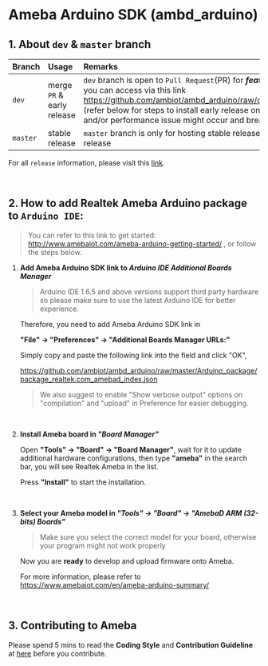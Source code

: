 # Ameba Arduino SDK (ambd_arduino)


## 1. About `dev` & `master` branch

|Branch|Usage|Remarks|
|:-----|:-----|:-----|
|`dev`| merge `PR` & early release| `dev` branch is open to `Pull Request`(PR) for ***feature addition*** and ***bug fix***. It will also have the latest features which you can access via this link https://github.com/ambiot/ambd_arduino/raw/dev/Arduino_package/package_realtek.com_amebad_early_index.json (refer below for steps to install early release on Arduino IDE, but please be noted that as this is a **early release**, bugs and/or performance issue might occur and break your program) |
|`master` | stable release| `master` branch is only for hosting stable release, no `PR` will be merged, refer to the following steps to use the stable release |


For all `release` information, please visit this [link](https://github.com/ambiot/ambd_arduino/releases).

</br>

## 2. How to add Realtek Ameba Arduino package to `Arduino IDE`:

> You can refer to this link to get started: http://www.amebaiot.com/ameba-arduino-getting-started/
> , or follow the steps below.

1. **Add Ameba Arduino SDK link to *Arduino IDE Additional Boards Manager***

    > Arduino IDE 1.6.5 and above versions support third party hardware so please make sure to use the latest Arduino IDE for better experience.

    Therefore, you need to add Ameba Arduino SDK link in 
    
    **"File" -> "Preferences" -> "Additional Boards Manager URLs:"**

    Simply copy and paste the following link into the field and click "OK",

     https://github.com/ambiot/ambd_arduino/raw/master/Arduino_package/package_realtek.com_amebad_index.json

    > We also suggest to enable "Show verbose output" options on "compilation" and "upload" in Preference for easier debugging.
    
    </br>

2. **Install Ameba board in *"Board Manager"***

    Open **"Tools" -> "Board" -> "Board Manager"**, wait for it to update additional hardware configurations, then type **"ameba"** in the search bar, you will see Realtek Ameba in the list.

    Press **"Install"** to start the installation.
    
    </br>

3. **Select your Ameba model in *"Tools" -> "Board" -> "AmebaD ARM (32-bits) Boards"***

    > Make sure you select the correct model for your board, otherwise your program might not work properly 

    Now you are **ready** to develop and upload firmware onto Ameba.

    For more information, please refer to https://www.amebaiot.com/en/ameba-arduino-summary/
    
    </br>

## 3. Contributing to Ameba
Please spend 5 mins to read the **Coding Style** and **Contribution Guideline** at [here](https://github.com/ambiot/ambd_arduino/wiki/Contributing-to-Ameba) before you contribute.
